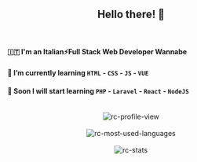 <h2 align="center"> Hello there! 👋 </h2>

<br>

#### 🇮🇹 I'm an Italian⚡Full Stack Web Developer Wannabe  
#### 🌱 I’m currently learning `HTML` - `CSS` - `JS` - `VUE`  
#### 🔭 Soon I will start learning `PHP` - `Laravel` - `React` - `NodeJS`

<br>

<div align="center">
<img src="https://komarev.com/ghpvc/?username=raffaele-catalano&color=blue&style=plastic&label=PROFILE+VIEWS" alt="rc-profile-view" title="rc-profile-view" align="center" />
</div>

<br>

<div align="center">
<img  src="https://github-readme-stats.vercel.app/api/top-langs?username=raffaele-catalano&show_icons=true&theme=dark&locale=en&hide_border=true" alt="rc-most-used-languages" title="rc-most-used-languages" />
</div>

<br>

<div align="center">
  <img src="https://github-readme-stats.vercel.app/api?username=raffaele-catalano&show_icons=true&theme=dark&count_private=true&hide_border=true" align="center" alt="rc-stats" title="rc-stats" />
</div>


<!--
**raffaele-catalano/raffaele-catalano** is a ✨ _special_ ✨ repository because its `README.md` (this file) appears on your GitHub profile.

Here are some ideas to get you started:

- 🔭 I’m currently working on ...
- 🌱 I’m currently learning ...
- 👯 I’m looking to collaborate on ...
- 🤔 I’m looking for help with ...
- 💬 Ask me about ...
- 📫 How to reach me: ...
- 😄 Pronouns: ...
- ⚡ Fun fact: ...
-->
